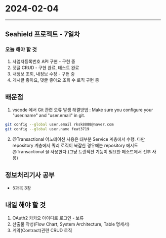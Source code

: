 # 2024-02-04

---

## Seahield 프로젝트 - 7일차

### 오늘 해야 할 것

1. 사업자등록번호 API 구현 - 구현 중
2. 댓글 CRUD - 구현 완료, 테스트 완료
3. 내정보 조회, 내정보 수정 - 구현 중
4. 게시글 좋아요, 댓글 좋아요 조회 수 로직 구현 중

## 배운점

1. vscode 에서 Git 관련 오류 발생 해결방법 : Make sure you configure your "user.name" and "user.email" in git.

```bash
git config --global user.email rksk8888@naver.com
git config --global user.name feat3719
```

2. @Transactional 어노테이션 사용은 대부분 Service 계층에서 수행. 다만 repository 계층에서 쿼리 로직이 복잡한 경우에는 repository 에서도 @Transactional 을 사용한다.(그냥 트랜잭션 기능이 필요한 메소드에서 전부 사용)

## 정보처리기사 공부

- 5과목 3장

## 내일 해야 할 것

1. OAuth2 카카오 아이디로 로그인 - 보류
2. 산출물 작성(Flow Chart, System Architecture, Table 명세서)
3. 계약(Contract)관련 CRUD 로직
